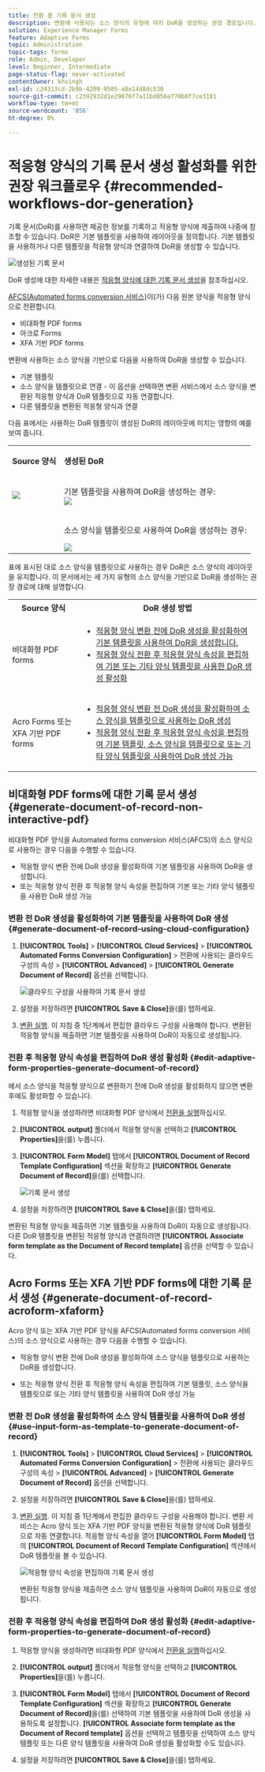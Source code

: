 ```yaml
---
title: 전환 중 기록 문서 생성
description: 변환에 사용되는 소스 양식의 유형에 따라 DoR을 생성하는 권장 경로입니다.
solution: Experience Manager Forms
feature: Adaptive Forms
topic: Administration
topic-tags: forms
role: Admin, Developer
level: Beginner, Intermediate
page-status-flag: never-activated
contentOwner: khsingh
exl-id: c24313cd-2b9b-4209-9505-a8e14d8dc530
source-git-commit: c2392932d1e29876f7a11bd856e770b8f7ce3181
workflow-type: tm+mt
source-wordcount: '856'
ht-degree: 0%

---
```


# 적응형 양식의 기록 문서 생성 활성화를 위한 권장 워크플로우 {#recommended-workflows-dor-generation}

기록 문서(DoR)를 사용하면 제공한 정보를 기록하고 적응형 양식에 제출하여 나중에 참조할 수 있습니다.
DoR은 기본 템플릿을 사용하여 레이아웃을 정의합니다. 기본 템플릿을 사용하거나 다른 템플릿을 적응형 양식과 연결하여 DoR을 생성할 수 있습니다.

![생성된 기록 문서](assets/document_of_record.gif)

DoR 생성에 대한 자세한 내용은 [적응형 양식에 대한 기록 문서 생성](https://helpx.adobe.com/kr/experience-manager/6-5/forms/using/generate-document-of-record-for-non-xfa-based-adaptive-forms.html)을 참조하십시오.

[AFCS(Automated forms conversion 서비스)](/help/using/introduction.md)이(가) 다음 원본 양식을 적응형 양식으로 전환합니다.

* 비대화형 PDF forms
* 아크로 Forms
* XFA 기반 PDF forms

변환에 사용하는 소스 양식을 기반으로 다음을 사용하여 DoR을 생성할 수 있습니다.

* 기본 템플릿
* 소스 양식을 템플릿으로 연결 - 이 옵션을 선택하면 변환 서비스에서 소스 양식을 변환된 적응형 양식과 DoR 템플릿으로 자동 연결합니다.
* 다른 템플릿을 변환된 적응형 양식과 연결

다음 표에서는 사용하는 DoR 템플릿이 생성된 DoR의 레이아웃에 미치는 영향의 예를 보여 줍니다.

<table> 
 <tbody>
 <tr>
  <td><p><strong>Source 양식</strong></p></td>
  <td><p><strong>생성된 DoR</strong></p></td> 
   </tr>
  <tr>
   <td><img src="assets/source_xdp_updated.png"/></td>
   <td><p>기본 템플릿을 사용하여 DoR을 생성하는 경우:</br><img src="assets/source_form_default_updated.png"/></td>
   </tr>
   <tr>
   <td></td>
   <td><p>소스 양식을 템플릿으로 사용하여 DoR을 생성하는 경우:</br></p><img src="assets/source_form_dor_updated.png"/></td>
   </tr>
  </tbody>
</table>

표에 표시된 대로 소스 양식을 템플릿으로 사용하는 경우 DoR은 소스 양식의 레이아웃을 유지합니다.
이 문서에서는 세 가지 유형의 소스 양식을 기반으로 DoR을 생성하는 권장 경로에 대해 설명합니다.

<table> 
 <tbody> 
  <tr> 
   <th><strong>Source 양식</strong></th> 
   <th><strong>DoR 생성 방법</strong></th> 
  </tr> 
  <tr> 
   <td><p>비대화형 PDF forms</p></td> 
   <td> 
    <ul> 
     <li><a href="#generate-document-of-record-using-cloud-configuration">적응형 양식 변환 전에 DoR 생성을 활성화하여 기본 템플릿을 사용하여 DoR을 생성합니다.</a></li> 
     <li><a href="#edit-adaptive-form-properties-generate-document-of-record">적응형 양식 전환 후 적응형 양식 속성을 편집하여 기본 또는 기타 양식 템플릿을 사용한 DoR 생성 활성화</a></li> 
    </ul> </td> 
  </tr>
  <tr> 
   <td><p>Acro Forms 또는 XFA 기반 PDF forms</p></td> 
   <td> 
    <ul> 
     <li><a href="#use-input-form-as-template-to-generate-document-of-record">적응형 양식 변환 전 DoR 생성을 활성화하여 소스 양식을 템플릿으로 사용하는 DoR 생성</a></li> 
     <li><a href="#edit-adaptive-form-properties-to-generate-document-of-record">적응형 양식 전환 후 적응형 양식 속성을 편집하여 기본 템플릿, 소스 양식을 템플릿으로 또는 기타 양식 템플릿을 사용하여 DoR 생성 가능</a></li> 
    </ul> </td> 
  </tr>    
 </tbody> 
</table>

## 비대화형 PDF forms에 대한 기록 문서 생성 {#generate-document-of-record-non-interactive-pdf}

비대화형 PDF 양식을 Automated forms conversion 서비스(AFCS)의 소스 양식으로 사용하는 경우 다음을 수행할 수 있습니다.

* 적응형 양식 변환 전에 DoR 생성을 활성화하여 기본 템플릿을 사용하여 DoR을 생성합니다.
* 또는 적응형 양식 전환 후 적응형 양식 속성을 편집하여 기본 또는 기타 양식 템플릿을 사용한 DoR 생성 가능

### 변환 전 DoR 생성을 활성화하여 기본 템플릿을 사용하여 DoR 생성 {#generate-document-of-record-using-cloud-configuration}

1. **[!UICONTROL Tools]** > **[!UICONTROL Cloud Services]** > **[!UICONTROL Automated Forms Conversion Configuration]** > 전환에 사용되는 클라우드 구성의 속성 > **[!UICONTROL Advanced]** > **[!UICONTROL Generate Document of Record]** 옵션을 선택합니다.

   ![클라우드 구성을 사용하여 기록 문서 생성](assets/generate_dor_cloud_config.gif)

1. 설정을 저장하려면 **[!UICONTROL Save & Close]**&#x200B;을(를) 탭하세요.

1. [변환 실행](/help/using/convert-existing-forms-to-adaptive-forms.md). 이 지침 중 1단계에서 편집한 클라우드 구성을 사용해야 합니다.
변환된 적응형 양식을 제출하면 기본 템플릿을 사용하여 DoR이 자동으로 생성됩니다.

### 전환 후 적응형 양식 속성을 편집하여 DoR 생성 활성화 {#edit-adaptive-form-properties-generate-document-of-record}

에서 소스 양식을 적응형 양식으로 변환하기 전에 DoR 생성을 활성화하지 않으면 변환 후에도 활성화할 수 있습니다.

1. 적응형 양식을 생성하려면 비대화형 PDF 양식에서 [전환을 실행](/help/using/convert-existing-forms-to-adaptive-forms.md)하십시오.

1. **[!UICONTROL output]** 폴더에서 적응형 양식을 선택하고 **[!UICONTROL Properties]**&#x200B;을(를) 누릅니다.

1. **[!UICONTROL Form Model]** 탭에서 **[!UICONTROL Document of Record Template Configuration]** 섹션을 확장하고 **[!UICONTROL Generate Document of Record]**&#x200B;을(를) 선택합니다.

   ![기록 문서 생성](assets/generate_dor_af_properties.png)

1. 설정을 저장하려면 **[!UICONTROL Save & Close]**&#x200B;을(를) 탭하세요.

변환된 적응형 양식을 제출하면 기본 템플릿을 사용하여 DoR이 자동으로 생성됩니다. 다른 DoR 템플릿을 변환된 적응형 양식과 연결하려면 **[!UICONTROL Associate form template as the Document of Record template]** 옵션을 선택할 수 있습니다.

## Acro Forms 또는 XFA 기반 PDF forms에 대한 기록 문서 생성 {#generate-document-of-record-acroform-xfaform}

Acro 양식 또는 XFA 기반 PDF 양식을 AFCS(Automated forms conversion 서비스)의 소스 양식으로 사용하는 경우 다음을 수행할 수 있습니다.

* 적응형 양식 변환 전에 DoR 생성을 활성화하여 소스 양식을 템플릿으로 사용하는 DoR을 생성합니다.

* 또는 적응형 양식 전환 후 적응형 양식 속성을 편집하여 기본 템플릿, 소스 양식을 템플릿으로 또는 기타 양식 템플릿을 사용하여 DoR 생성 가능

### 변환 전 DoR 생성을 활성화하여 소스 양식 템플릿을 사용하여 DoR 생성 {#use-input-form-as-template-to-generate-document-of-record}

1. **[!UICONTROL Tools]** > **[!UICONTROL Cloud Services]** > **[!UICONTROL Automated Forms Conversion Configuration]** > 전환에 사용되는 클라우드 구성의 속성 > **[!UICONTROL Advanced]** > **[!UICONTROL Generate Document of Record]** 옵션을 선택합니다.

1. 설정을 저장하려면 **[!UICONTROL Save & Close]**&#x200B;을(를) 탭하세요.

1. [변환 실행](/help/using/convert-existing-forms-to-adaptive-forms.md). 이 지침 중 1단계에서 편집한 클라우드 구성을 사용해야 합니다.
변환 서비스는 Acro 양식 또는 XFA 기반 PDF 양식을 변환된 적응형 양식에 DoR 템플릿으로 자동 연결합니다.
적응형 양식 속성을 열어 **[!UICONTROL Form Model]** 탭의 **[!UICONTROL Document of Record Template Configuration]** 섹션에서 DoR 템플릿을 볼 수 있습니다.

   ![적응형 양식 속성을 편집하여 기록 문서 생성](assets/generate_dor_af_properties_xdp_acro.png)

   변환된 적응형 양식을 제출하면 소스 양식 템플릿을 사용하여 DoR이 자동으로 생성됩니다.

### 전환 후 적응형 양식 속성을 편집하여 DoR 생성 활성화 {#edit-adaptive-form-properties-to-generate-document-of-record}

1. 적응형 양식을 생성하려면 비대화형 PDF 양식에서 [전환을 실행](/help/using/convert-existing-forms-to-adaptive-forms.md)하십시오.

1. **[!UICONTROL output]** 폴더에서 적응형 양식을 선택하고 **[!UICONTROL Properties]**&#x200B;을(를) 누릅니다.

1. **[!UICONTROL Form Model]** 탭에서 **[!UICONTROL Document of Record Template Configuration]** 섹션을 확장하고 **[!UICONTROL Generate Document of Record]**&#x200B;을(를) 선택하여 기본 템플릿을 사용하여 DoR 생성을 사용하도록 설정합니다.
**[!UICONTROL Associate form template as the Document of Record template]** 옵션을 선택하고 템플릿을 선택하여 소스 양식 템플릿 또는 다른 양식 템플릿을 사용하여 DoR 생성을 활성화할 수도 있습니다.

1. 설정을 저장하려면 **[!UICONTROL Save & Close]**&#x200B;을(를) 탭하세요.
